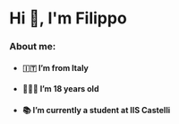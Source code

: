 <h1>Hi 👋, I'm Filippo</h1>
<h3>About me:</h3>
<ul>
  <li><h4>🇮🇹 I’m from Italy</h4></li>
   <li><h4>👨🏻‍💻 I’m 18 years old</h4></li>
   <li><h4>📚 I’m currently a student at IIS Castelli</h4></li>
</ul>




